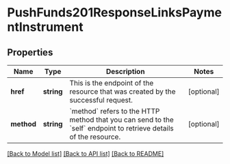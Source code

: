 # PushFunds201ResponseLinksPaymentInstrument

## Properties
Name | Type | Description | Notes
------------ | ------------- | ------------- | -------------
**href** | **string** | This is the endpoint of the resource that was created by the successful request. | [optional] 
**method** | **string** | &#x60;method&#x60; refers to the HTTP method that you can send to the &#x60;self&#x60; endpoint to retrieve details of the resource. | [optional] 

[[Back to Model list]](../README.md#documentation-for-models) [[Back to API list]](../README.md#documentation-for-api-endpoints) [[Back to README]](../README.md)


